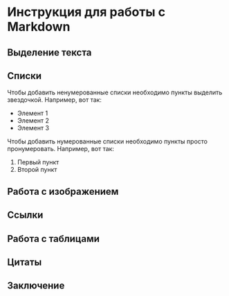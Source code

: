 # Инструкция для работы с Markdown

## Выделение текста

## Списки

Чтобы добавить ненумерованные списки необходимо пункты выделить звездочкой. Например, вот так:
* Элемент 1
* Элемент 2
* Элемент 3

Чтобы добавить нумерованные списки необходимо пункты просто пронумеровать. Например, вот так:

1. Первый пункт
2. Второй пункт


## Работа с изображением 

## Ссылки

## Работа с таблицами

## Цитаты

## Заключение

